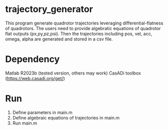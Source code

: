 # trajectory_generator
This program generate quadrotor trajectories leveraging differential-flatness of quadrotors. The users need to provide algebratic equations of quadrotor flat outputs (px,py,pz,psi). Then the trajectories including pos, vel, acc, omega, alpha are generated and stored in a csv file.

# Dependency
Matlab R2023b (tested version, others may work)
CasADi toolbox (https://web.casadi.org/get/)

# Run
1. Define parameters in main.m
2. Define algebraic equations of trajectories in main.m
3. Run main.m

